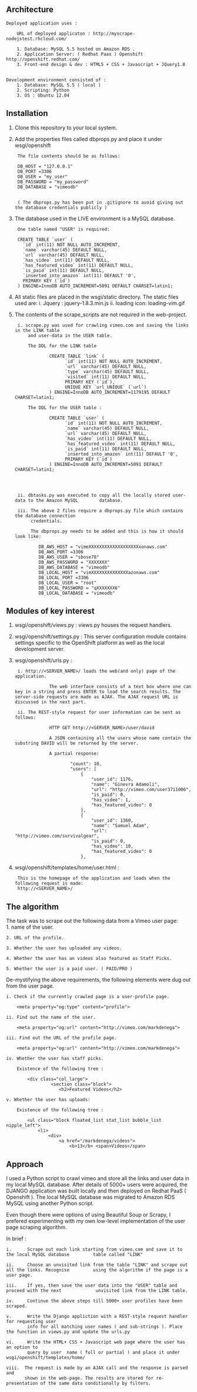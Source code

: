 Architecture 
-------------

	Deployed application uses :

		URL of deployed applicaton : http://myscrape-nodejstest.rhcloud.com/

		1. Database: MySQL 5.5 hosted on Amazon RDS .
		2. Application Server: ( Redhat Paas ) Openshift http://openshift.redhat.com/ 
		3. Front-end design & dev : HTML5 + CSS + Javascript + JQuery1.8


	Development environment consisted of :
		1. Database: MySQL 5.5 ( local )
		2. Scripting: Python
		3. OS : Ubuntu 12.04



Installation
------------

1. Clone this repository to your local system.

2. Add the properties files called dbprops.py and place it under wsgi/openshift

		The file contents should be as follows:

		DB_HOST = "127.0.0.1"
		DB_PORT =3306
		DB_USER = "my_user"
		DB_PASSWORD = "my_password"
		DB_DATABASE = "vimeodb"


		( The dbprops.py has been put in .gitignore to avoid giving out the database credentials publicly )


3. The database used in the LIVE environment is a MySQL database.

		One table named "USER" is required:

		CREATE TABLE `user` (
		  `id` int(11) NOT NULL AUTO_INCREMENT,
		  `name` varchar(45) DEFAULT NULL,
		  `url` varchar(45) DEFAULT NULL,
		  `has_video` int(11) DEFAULT NULL,
		  `has_featured_video` int(11) DEFAULT NULL,
		  `is_paid` int(11) DEFAULT NULL,
		  `inserted_into_amazon` int(11) DEFAULT '0',
		  PRIMARY KEY (`id`)
		) ENGINE=InnoDB AUTO_INCREMENT=5091 DEFAULT CHARSET=latin1;


4. All static files are placed in the wsgi/static directory.
		The static files used are:
			i. Jquery : jquery-1.8.3.min.js
			ii. loading icon: loading-vim.gif

5. The contents of the scrape_scripts are not required in the web-project. 

		i. scrape.py was used for crawling vimeo.com and saving the links in the LINK table
			and user-data in the USER table.

			The DDL for the LINK table

					CREATE TABLE `link` (
						  `id` int(11) NOT NULL AUTO_INCREMENT,
						  `url` varchar(45) DEFAULT NULL,
						  `type` varchar(45) DEFAULT NULL,
						  `visited` int(11) DEFAULT NULL,
						  PRIMARY KEY (`id`),
						  UNIQUE KEY `url_UNIQUE` (`url`)
					) ENGINE=InnoDB AUTO_INCREMENT=1179195 DEFAULT CHARSET=latin1;		

			The DDL for the USER table :

					CREATE TABLE `user` (
						  `id` int(11) NOT NULL AUTO_INCREMENT,
						  `name` varchar(45) DEFAULT NULL,
						  `url` varchar(45) DEFAULT NULL,
						  `has_video` int(11) DEFAULT NULL,
						  `has_featured_video` int(11) DEFAULT NULL,
						  `is_paid` int(11) DEFAULT NULL,
						  `inserted_into_amazon` int(11) DEFAULT '0',
						  PRIMARY KEY (`id`)
					) ENGINE=InnoDB AUTO_INCREMENT=5091 DEFAULT CHARSET=latin1;




		ii. dbtasks.py was executed to copy all the locally stored user-data to the Amazon MySQL 		database.		

		iii. The above 2 files require a dbprops.py file which contains the database connection 
			 credentials.

			 The dbprops.py needs to be added and this is how it should look like:

			 	DB_AWS_HOST = "vimeXXXXXXXXXXXXXXXXXXXxonaws.com"
			 	DB_AWS_PORT =3306
			 	DB_AWS_USER = "sbose78"
				DB_AWS_PASSWORD = "XXXXXXX"
				DB_AWS_DATABASE = "vimeodb"
				DB_LOCAL_HOST = "vimXXXXXXXXXXXXXXazonaws.com"
				DB_LOCAL_PORT =3306
				DB_LOCAL_USER = "root"
				DB_LOCAL_PASSWORD = "qXXXXXXX6"
				DB_LOCAL_DATABASE = "vimeodb"

Modules of key interest
----------------------

1. wsgi/openshift/views.py  : 	views.py houses the request handlers. 

2. wsgi/openshift/settings.py : This server configuration module contains settings specific to the 									OpenShift platform as well as the local development server.
3. wsgi/openshift/urls.py : 

		i. http://<SERVER_NAME>/ loads the web(and only) page of the application.

					The web interface consists of a text box where one can key in a string and press ENTER to load the search results. The server-side requests are made as AJAX. The AJAX request URL is discussed in the next part.
		
		ii. The REST-style request for user information can be sent as follows:

					HTTP GET http://<SERVER_NAME>/user/david

					A JSON containing all the users whose name contain the substring DAVID will be returned by the server.

					A partial response: 

					        "count": 10,
					        "users": [
					            {
					                "user_id": 1176,
					                "name": "Ginevra Adamoli",
					                "url": "http://vimeo.com/user3711006",
					                "is_paid": 0,
					                "has_video": 1,
					                "has_featured_video": 0
					            },
					            {
					                "user_id": 1360,
					                "name": "Samuel Adam",
					                "url": "http://vimeo.com/survivalgear",
					                "is_paid": 0,
					                "has_video": 10,
					                "has_featured_video": 0
					            },

4. wsgi/openshift/templates/home/user.html :
		
		This is the homepage of the application and loads when the following request is made:
		http://<SERVER_NAME>/



The algorithm
---------------

The task was to scrape out the following data from a Vimeo user page:  
	1. name of the user.

	2. URL of the profile.

	3. Whether the user has uploaded any videos.

	4. Whether the user has an videos also featured as Staff Picks.

	5. Whether the user is a paid user. ( PAID/PRO )

De-mystifying the above requirements, the following elements were dug out from the user page.

	i. Check if the currently crawled page is a user-profile page.

		<meta property="og:type" content="profile">

	ii. Find out the name of the user.

		<meta property="og:url" content="http://vimeo.com/markdenega">

	iii. Find out the URL of the profile page.

		<meta property="og:url" content="http://vimeo.com/markdenega">

	iv. Whether the user has staff picks.

		Existence of the following tree :

			<div class="col_large">
	                 <section class="block">
	                    <h2>Featured Videos</h2>

    v. Whether the user has uploads:

    	Existence of the following tree :

	    	<ul class="block floated_list stat_list bubble_list nipple_left">
	            <li>
	                <div>
	                    <a href="/markdenega/videos">
	                        <b>13</b> <span>Videos</span> 



Approach
------------

I used a Python script to crawl vimeo and store all the links and user data in
my local MySQL database. After details of 5000+ users were acquired, the DJANGO application was built locally and then deployed on Redhat PaaS ( Openshift ). The local MySQL database was migrated to Amazon RDS MySQL using another Python script.

Even though there were options of using Beautiful Soup or Scrapy, I prefered experimenting with
my own low-level implementation of the user page scraping algorithm.


	

In brief :

    i. 		Scrape out each link starting from vimeo.com and save it to the local MySQL database 		 table called "LINK"

    ii. 	Choose an unvisited link from the table "LINK" and scrape out all the links. Recognise 		   using the algorithm if the page is a user page. 

    iii. 	If yes, then save the user data into the "USER" table and proceed with the next 			unvisited link from the LINK table.

    iv.		Continue the above steps till 5000+ user profiles have been scraped.

    v. 		Write the Django appliction with a REST-style request handler for requesting user 
    		info for all matching user names ( and sub-strings ). Place the function in views.py and update the urls.py

    vi.   	Write the HTML+ CSS + Javascript web page where the user has an option to 
    		query by user  name ( full or partial ) and place it under wsgi/openshift/templates/home/

    viii.  The request is made by an AJAX call and the response is parsed and 
    	   shown in the web-page. The results are stored for re-presentation of the same data conditionally by filters.





